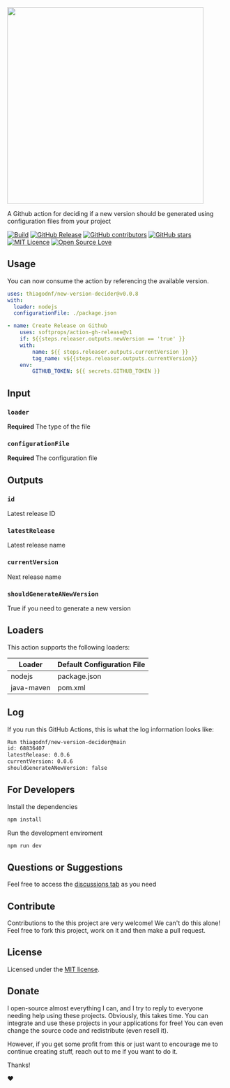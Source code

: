 <img src="https://user-images.githubusercontent.com/98138701/172487715-e5295204-778c-4253-8553-7ba1fa3cb147.png" width="450px" />

A Github action for deciding if a new version should be generated using configuration files from your project

[![Build](https://github.com/thiagodnf/new-version-decider/actions/workflows/release.yml/badge.svg)](https://github.com/thiagodnf/new-version-decider/actions/workflows/build.yml)
[![GitHub Release](https://img.shields.io/github/release/thiagodnf/new-version-decider.svg)](https://github.com/thiagodnf/new-version-decider/releases/latest)
[![GitHub contributors](https://img.shields.io/github/contributors/thiagodnf/new-version-decider.svg)](https://github.com/thiagodnf/new-version-decider/graphs/contributors)
[![GitHub stars](https://img.shields.io/github/stars/thiagodnf/new-version-decider.svg)](https://github.com/thiagodnf/new-version-decider)
[![MIT Licence](https://badges.frapsoft.com/os/mit/mit.svg?v=103)](https://opensource.org/licenses/mit-license.php)
[![Open Source Love](https://badges.frapsoft.com/os/v1/open-source.svg?v=103)](https://github.com/ellerbrock/open-source-badges/)

## Usage

You can now consume the action by referencing the available version.

```yaml
uses: thiagodnf/new-version-decider@v0.0.8
with:
  loader: nodejs
  configurationFile: ./package.json
```

```yaml
- name: Create Release on Github
    uses: softprops/action-gh-release@v1
    if: ${{steps.releaser.outputs.newVersion == 'true' }}
    with:
        name: ${{ steps.releaser.outputs.currentVersion }}
        tag_name: v${{steps.releaser.outputs.currentVersion}}
    env:
        GITHUB_TOKEN: ${{ secrets.GITHUB_TOKEN }}
```

## Input

### `loader`

**Required** The type of the file

### `configurationFile`

**Required** The configuration file

## Outputs

### `id`

Latest release ID

### `latestRelease`

Latest release name

### `currentVersion`

Next release name

### `shouldGenerateANewVersion`

True if you need to generate a new version

## Loaders

This action supports the following loaders:

| Loader | Default Configuration File |
|----|----|
|nodejs | package.json |
|java-maven | pom.xml |

## Log

If you run this GitHub Actions, this is what the log information looks like:

```bash
Run thiagodnf/new-version-decider@main
id: 68836407
latestRelease: 0.0.6
currentVersion: 0.0.6
shouldGenerateANewVersion: false
```

## For Developers

Install the dependencies

```bash
npm install
```

Run the development enviroment

```bash
npm run dev
```

## Questions or Suggestions

Feel free to access the <a href="../../discussions">discussions tab</a> as you need

## Contribute

Contributions to the this project are very welcome! We can't do this alone! Feel free to fork this project, work on it and then make a pull request.

## License

Licensed under the [MIT license](LICENSE).

## Donate

I open-source almost everything I can, and I try to reply to everyone needing help using these projects. Obviously, this takes time. You can integrate and use these projects in your applications for free! You can even change the source code and redistribute (even resell it).

However, if you get some profit from this or just want to encourage me to continue creating stuff, reach out to me if you want to do it.

Thanks!

❤️
